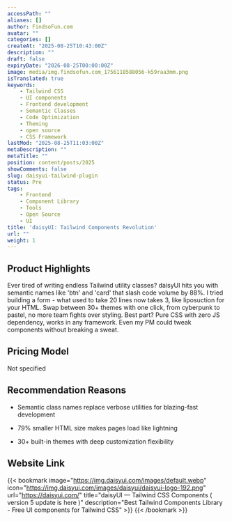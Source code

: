 ```yaml
---
accessPath: ""
aliases: []
author: FindsoFun.com
avatar: ""
categories: []
createAt: "2025-08-25T10:43:00Z"
description: ""
draft: false
expiryDate: "2026-08-25T00:00:00Z"
image: media/img.findsofun.com_1756118588056-k59raa3mm.png
isTranslated: true
keywords:
    - Tailwind CSS
    - UI components
    - Frontend development
    - Semantic Classes
    - Code Optimization
    - Theming
    - open source
    - CSS Framework
lastMod: "2025-08-25T11:03:00Z"
metaDescription: ""
metaTitle: ""
position: content/posts/2025
showComments: false
slug: daisyui-tailwind-plugin
status: Pre
tags:
    - Frontend
    - Component Library
    - Tools
    - Open Source
    - UI
title: 'daisyUI: Tailwind Components Revolution'
url: ""
weight: 1
---
```

## Product Highlights
Ever tired of writing endless Tailwind utility classes? daisyUI hits you with semantic names like 'btn' and 'card' that slash code volume by 88%. I tried building a form - what used to take 20 lines now takes 3, like liposuction for your HTML. Swap between 30+ themes with one click, from cyberpunk to pastel, no more team fights over styling. Best part? Pure CSS with zero JS dependency, works in any framework. Even my PM could tweak components without breaking a sweat.

## Pricing Model
<!--more-->Not specified

## Recommendation Reasons
- Semantic class names replace verbose utilities for blazing-fast development

- 79% smaller HTML size makes pages load like lightning

- 30+ built-in themes with deep customization flexibility

## Website Link
{{< bookmark image="https://img.daisyui.com/images/default.webp" icon="https://img.daisyui.com/images/daisyui/daisyui-logo-192.png" url="https://daisyui.com/" title="daisyUI — Tailwind CSS Components ( version 5 update is here )" description="Best Tailwind Components Library - Free UI components for Tailwind CSS" >}}
{{< /bookmark >}}

